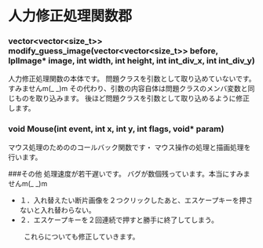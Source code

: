 人力修正処理関数郡
=====

### vector<vector<size_t>> modify_guess_image(vector<vector<size_t>> before, IplImage* image, int width, int height, int  int_div_x, int int_div_y)
人力修正処理関数の本体です。
 問題クラスを引数として取り込めていないです。すみませんm(_ _)m
 その代わり、引数の内容自体は問題クラスのメンバ変数と同じものを取り込みます。
 後ほど問題クラスを引数として取り込めるように修正します。

### void Mouse(int event, int x, int y, int flags, void* param)
マウス処理のためののコールバック関数です・
 マウス操作の処理と描画処理を行います。
 
 
 
###その他
処理速度が若干遅いです。
バグが数個残っています。本当にすみませんm(_ _)m
* １．入れ替えたい断片画像を２つクリックしたあと、エスケープキーを押さないと入れ替わらない。
* ２．エスケープキーを２回連続で押すと勝手に終了してしまう。

　
　これらについても修正していきます。
　
